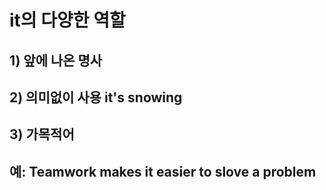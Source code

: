# it의 다양한 역할
## 1) 앞에 나온 명사
## 2) 의미없이 사용 it's snowing
## 3) 가목적어
## 예: Teamwork makes it easier to slove a problem

